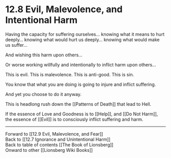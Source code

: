 # 12.8 Evil, Malevolence, and Intentional Harm

Having the capacity for suffering ourselves… knowing what it means to hurt deeply… knowing what would hurt us deeply… knowing what would make us suffer…

And wishing this harm upon others…

Or worse working willfully and intentionally to inflict harm upon others…

This is evil. This is malevolence. This is anti-good. This is sin. 

You know that what you are doing is going to injure and inflict suffering.

And yet you choose to do it anyway.

This is headlong rush down the [[Patterns of Death]] that lead to Hell. 

If the essence of Love and Goodness is to [[Help]], and [[Do Not Harm]], the essence of [[Evil]] is to consciously inflict suffering and harm. 

___

Forward to [[12.9 Evil, Malevolence, and Fear]]  
Back to [[12.7 Ignorance and Unintentional Harm]]  
Back to table of contents [[The Book of Lionsberg]]  
Onward to other [[Lionsberg Wiki Books]]  
